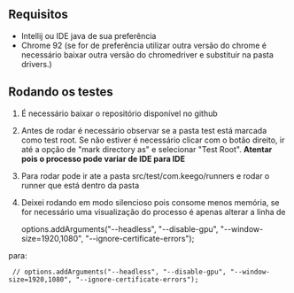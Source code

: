 ## Requisitos

 - Intellij ou IDE java de sua preferência
 - Chrome 92 (se for de preferência utilizar outra versão do chrome é necessário baixar outra versão do chromedriver e substituir na pasta drivers.)

## Rodando os testes 

 1. É necessário baixar o repositório disponível no github
 2. Antes de rodar é necessário observar se a pasta test está marcada como test root. Se não estiver é necessário clicar com o botão direito, ir até a opção de "mark directory as" e selecionar "Test Root". **Atentar pois o processo pode variar de IDE para IDE**
 3. Para rodar pode ir ate a pasta src/test/com.keego/runners e rodar o runner que está dentro da pasta
 4. Deixei rodando em modo silencioso pois consome menos memória, se for necessário uma visualização do processo é apenas alterar a linha de

   

    options.addArguments("--headless", "--disable-gpu", "--window-size=1920,1080", "--ignore-certificate-errors");

   
 para:   
  

     // options.addArguments("--headless", "--disable-gpu", "--window-size=1920,1080", "--ignore-certificate-errors");

